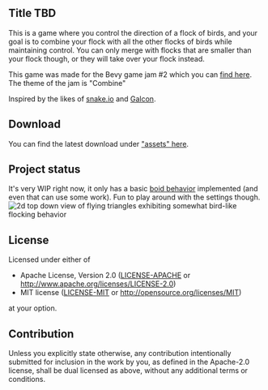 ## Title TBD

This is a game where you control the direction of a flock of birds, and your goal is to combine your flock with all the other flocks of birds while maintaining control.
You can only merge with flocks that are smaller than your flock though, or they will take over your flock instead.

This game was made for the Bevy game jam #2 which you can [find here](https://itch.io/jam/bevy-jam-2). The theme of the jam is "Combine"

Inspired by the likes of [snake.io](https://snake.io) and [Galcon](https://en.wikipedia.org/wiki/Galcon).

## Download
You can find the latest download under ["assets" here](https://github.com/paul-hansen/bevy-jam-2/releases/latest).

## Project status
It's very WIP right now, it only has a basic [boid behavior](https://en.wikipedia.org/wiki/Boids) implemented (and even that can use some work). Fun to play around with the settings though.
![2d top down view of flying triangles exhibiting somewhat bird-like flocking behavior](screenshots/bevy-game-jam-2.gif)

## License

Licensed under either of

* Apache License, Version 2.0
  ([LICENSE-APACHE](LICENSE-APACHE) or http://www.apache.org/licenses/LICENSE-2.0)
* MIT license
  ([LICENSE-MIT](LICENSE-MIT) or http://opensource.org/licenses/MIT)

at your option.

## Contribution

Unless you explicitly state otherwise, any contribution intentionally submitted
for inclusion in the work by you, as defined in the Apache-2.0 license, shall be
dual licensed as above, without any additional terms or conditions.